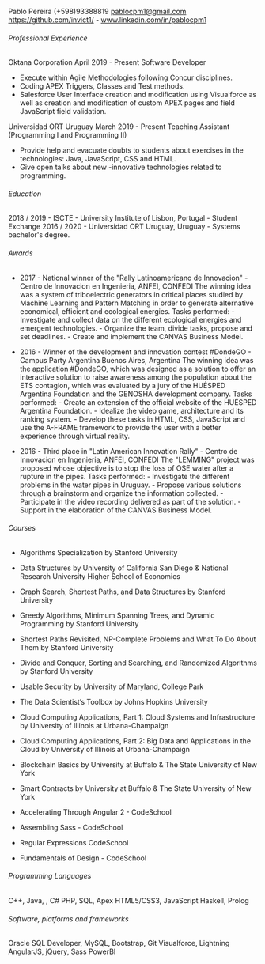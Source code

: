 Pablo Pereira
(+598)93388819 pablocpm1@gmail.com
https://github.com/invict1/ - www.linkedin.com/in/pablocpm1

###### Professional Experience

Oktana Corporation April 2019 - Present 
Software Developer
- Execute within Agile Methodologies following Concur disciplines.
- Coding APEX Triggers, Classes and Test methods.
- Salesforce User Interface creation and modification using Visualforce as well as creation and modification of custom APEX pages and field JavaScript field validation.

Universidad ORT Uruguay March 2019 - Present 
Teaching Assistant (Programming I and Programming II)
- Provide help and evacuate doubts to students about exercises in the technologies: Java, JavaScript, CSS and HTML. 
- Give open talks about new -innovative technologies related to programming.

###### Education
     
2018 / 2019 - ISCTE - University Institute of Lisbon, Portugal - Student Exchange 
2016 / 2020 - Universidad ORT Uruguay, Uruguay - Systems bachelor's degree.

###### Awards
- 2017 - National winner of the "Rally Latinoamericano de Innovacion" - Centro de Innovacion en Ingenieria, ANFEI, CONFEDI
The winning idea was a system of triboelectric generators in critical places studied by Machine Learning and Pattern Matching in order to
generate alternative economical, efficient and ecological energies.
Tasks performed: - Investigate and collect data on the different ecological energies and emergent technologies. - Organize the team, divide tasks, propose and set deadlines. - Create and implement the CANVAS Business Model.

- 2016 - Winner of the development and innovation contest #DondeGO - Campus Party Argentina Buenos Aires, Argentina
The winning idea was the application #DondeGO, which was designed as a solution to offer an interactive solution to raise awareness among the population about the ETS contagion, which was evaluated by a jury of the HUÉSPED Argentina Foundation and the GENOSHA development company.
Tasks performed: - Create an extension of the official website of the HUÉSPED Argentina Foundation. - Idealize the video game, architecture and its ranking system. - Develop these tasks in HTML, CSS, JavaScript and use the A-FRAME framework to provide the user with a better experience through virtual reality.

- 2016 - Third place in "Latin American Innovation Rally" - Centro de Innovacion en Ingenieria, ANFEI, CONFEDI
The "LEMMING" project was proposed whose objective is to stop the loss of OSE water after a rupture in the pipes.
Tasks performed: - Investigate the different problems in the water pipes in Uruguay. - Propose various solutions through a brainstorm and organize the information collected. - Participate in the video recording delivered as part of the solution. - Support in the elaboration of the CANVAS Business Model.

###### Courses

- Algorithms Specialization by Stanford University
- Data Structures by University of California San Diego & National Research University Higher School of Economics 
- Graph Search, Shortest Paths, and Data Structures by Stanford University
- Greedy Algorithms, Minimum Spanning Trees, and Dynamic Programming by Stanford University
- Shortest Paths Revisited, NP-Complete Problems and What To Do About Them by Stanford University
- Divide and Conquer, Sorting and Searching, and Randomized Algorithms by Stanford University
- Usable Security by University of Maryland, College Park
- The Data Scientist’s Toolbox by Johns Hopkins University
- Cloud Computing Applications, Part 1: Cloud Systems and Infrastructure by University of Illinois at Urbana-Champaign
- Cloud Computing Applications, Part 2: Big Data and Applications in the Cloud by University of Illinois at Urbana-Champaign
- Blockchain Basics by University at Buffalo & The State University of New York
- Smart Contracts by University at Buffalo & The State University of New York

- Accelerating Through Angular 2 - CodeSchool
- Assembling Sass - CodeSchool
- Regular Expressions CodeSchool
- Fundamentals of Design - CodeSchool

###### Programming Languages

C++, Java, , C#
PHP, SQL, Apex
HTML5/CSS3, JavaScript
Haskell, Prolog

###### Software, platforms and frameworks

Oracle SQL Developer, MySQL, Bootstrap, Git
Visualforce, Lightning 
AngularJS, jQuery, Sass
PowerBI

